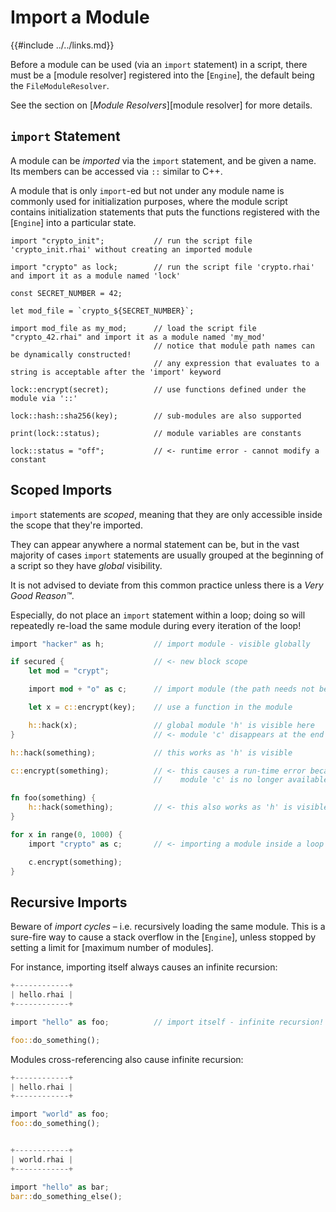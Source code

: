 Import a Module
===============

{{#include ../../links.md}}


Before a module can be used (via an `import` statement) in a script, there must be a [module resolver]
registered into the [`Engine`], the default being the `FileModuleResolver`.

See the section on [_Module Resolvers_][module resolver] for more details.


`import` Statement
-----------------

A module can be _imported_ via the `import` statement, and be given a name.
Its members can be accessed via `::` similar to C++.

A module that is only `import`-ed but not under any module name is commonly used for initialization purposes,
where the module script contains initialization statements that puts the functions registered with the
[`Engine`] into a particular state.

```js,no_run
import "crypto_init";           // run the script file 'crypto_init.rhai' without creating an imported module

import "crypto" as lock;        // run the script file 'crypto.rhai' and import it as a module named 'lock'

const SECRET_NUMBER = 42;

let mod_file = `crypto_${SECRET_NUMBER}`;

import mod_file as my_mod;      // load the script file "crypto_42.rhai" and import it as a module named 'my_mod'
                                // notice that module path names can be dynamically constructed!
                                // any expression that evaluates to a string is acceptable after the 'import' keyword

lock::encrypt(secret);          // use functions defined under the module via '::'

lock::hash::sha256(key);        // sub-modules are also supported

print(lock::status);            // module variables are constants

lock::status = "off";           // <- runtime error - cannot modify a constant
```


Scoped Imports
--------------

`import` statements are _scoped_, meaning that they are only accessible inside the scope that they're imported.

They can appear anywhere a normal statement can be, but in the vast majority of cases `import` statements are
usually grouped at the beginning of a script so they have _global_ visibility.

It is not advised to deviate from this common practice unless there is a _Very Good Reason™_.

Especially, do not place an `import` statement within a loop; doing so will repeatedly re-load the
same module during every iteration of the loop!

```rust , no_run
import "hacker" as h;           // import module - visible globally

if secured {                    // <- new block scope
    let mod = "crypt";

    import mod + "o" as c;      // import module (the path needs not be a constant string)

    let x = c::encrypt(key);    // use a function in the module

    h::hack(x);                 // global module 'h' is visible here
}                               // <- module 'c' disappears at the end of the block scope

h::hack(something);             // this works as 'h' is visible

c::encrypt(something);          // <- this causes a run-time error because
                                //    module 'c' is no longer available!

fn foo(something) {
    h::hack(something);         // <- this also works as 'h' is visible
}

for x in range(0, 1000) {
    import "crypto" as c;       // <- importing a module inside a loop is a Very Bad Idea™

    c.encrypt(something);
}
```


Recursive Imports
----------------

Beware of _import cycles_ &ndash; i.e. recursively loading the same module. This is a sure-fire way to
cause a stack overflow in the [`Engine`], unless stopped by setting a limit for [maximum number of modules].

For instance, importing itself always causes an infinite recursion:

```rust , no_run
+------------+
| hello.rhai |
+------------+

import "hello" as foo;          // import itself - infinite recursion!

foo::do_something();
```

Modules cross-referencing also cause infinite recursion:

```rust , no_run
+------------+
| hello.rhai |
+------------+

import "world" as foo;
foo::do_something();


+------------+
| world.rhai |
+------------+

import "hello" as bar;
bar::do_something_else();
```
